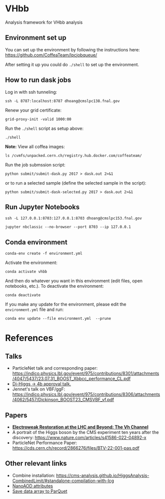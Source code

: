 # VHbb
Analysis framework for VHbb analysis

## Environment set up
You can set up the environment by following the instructions here: https://github.com/CoffeaTeam/lpcjobqueue/

After setting it up you could do `./shell` to set up the environment.

## How to run dask jobs

Log in with ssh tunneling:

```
ssh -L 8787:localhost:8787 dhoang@cmslpc138.fnal.gov
```

Renew your grid certificate:

```
grid-proxy-init -valid 1000:00
```

Run the `./shell` script as setup above:

```
./shell
```

**Note:** View all coffea images: 
```
ls /cvmfs/unpacked.cern.ch/registry.hub.docker.com/coffeateam/
```

Run the job submssion script:

```
python submit/submit-dask.py 2017 > dask.out 2>&1
```

or to run a selected sample (define the selected sample in the script):

```
python submit/submit-dask-selected.py 2017 > dask.out 2>&1
```

## Run Jupyter Notebooks

```
ssh -L 127.0.0.1:8703:127.0.0.1:8703 dhoang@cmslpc153.fnal.gov
```

```
jupyter nbclassic --no-browser --port 8703 --ip 127.0.0.1
```

## Conda environment

```
conda-env create -f environment.yml
```

Activate the environment:

```
conda activate vhbb
```

And then do whatever you want in this environment (edit files, open notebooks, etc.). To deactivate the environment:

```
conda deactivate
```

If you make any update for the environment, please edit the `environment.yml` file and run:

```
conda env update --file environment.yml  --prune
```

# References

## Talks

* ParticleNet talk and corresponding paper: https://indico.physics.lbl.gov/event/975/contributions/8301/attachments/4047/5437/23.07.31_BOOST_Xbbcc_performance_CL.pdf
* [Di-Higgs -> 4b approval talk.](https://indico.cern.ch/event/1078870/contributions/4537934/attachments/2313106/3947040/Preapproval_HH4bggF_280921.pdf)
* Jennet's talk on VBF/ggF: https://indico.physics.lbl.gov/event/975/contributions/8306/attachments/4062/5457/Dickinson_BOOST23_CMSVBF_vf.pdf

## Papers
* **[Electroweak Restoration at the LHC and Beyond: The Vh Channel](https://arxiv.org/abs/2012.00774)**
* A portrait of the Higgs boson by the CMS experiment ten years after the discovery: https://www.nature.com/articles/s41586-022-04892-x
* ParticleNet Performance Paper: https://cds.cern.ch/record/2866276/files/BTV-22-001-pas.pdf

## Other relevant links
* Combine installation: https://cms-analysis.github.io/HiggsAnalysis-CombinedLimit/#standalone-compilation-with-lcg
* [NanoAOD attributes](https://cms-nanoaod-integration.web.cern.ch/integration/master-cmsswmaster/mc102X_doc.html)
* [Save data array to ParQuet](https://awkward-array.org/doc/main/reference/generated/ak.to_parquet.html)
